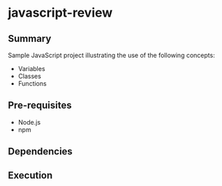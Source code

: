 # javascript-review

## Summary
Sample JavaScript project illustrating the use of the following concepts:
- Variables
- Classes
- Functions

## Pre-requisites
- Node.js
- npm

## Dependencies

## Execution

